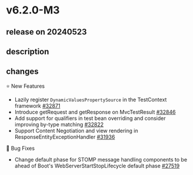 # v6.2.0-M3

## release on 20240523

## description

## changes

⭐ New Features

* Lazily register <code>DynamicValuesPropertySource</code> in the TestContext framework <a href="https://github.com/spring-projects/spring-framework/issues/32871" data-hovercard-type="issue" data-hovercard-url="/spring-projects/spring-framework/issues/32871/hovercard">#32871</a>
* Introduce getRequest and getResponse on MvcTestResult <a href="https://github.com/spring-projects/spring-framework/issues/32846" data-hovercard-type="issue" data-hovercard-url="/spring-projects/spring-framework/issues/32846/hovercard">#32846</a>
* Add support for qualifiers in test bean overriding and consider improving by-type matching <a href="https://github.com/spring-projects/spring-framework/issues/32822" data-hovercard-type="issue" data-hovercard-url="/spring-projects/spring-framework/issues/32822/hovercard">#32822</a>
* Support Content Negotiation and view rendering in ResponseEntityExceptionHandler <a href="https://github.com/spring-projects/spring-framework/issues/31936" data-hovercard-type="issue" data-hovercard-url="/spring-projects/spring-framework/issues/31936/hovercard">#31936</a>

🐞 Bug Fixes

* Change default phase for STOMP message handling components to be ahead of Boot's WebServerStartStopLifecycle default phase <a href="https://github.com/spring-projects/spring-framework/issues/27519" data-hovercard-type="issue" data-hovercard-url="/spring-projects/spring-framework/issues/27519/hovercard">#27519</a>

